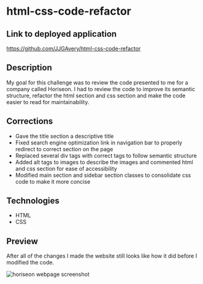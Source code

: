# **html-css-code-refactor**

## **Link to deployed application**
https://github.com/JJGAvery/html-css-code-refactor

## **Description**
My goal for this challenge was to review the code presented to me for a company called Horiseon. I had to review the code to improve its semantic structure, refactor the html section and css section and make the code easier to read for maintainability.

## **Corrections**
- Gave the title section a descriptive title
- Fixed search engine optimization link in navigation bar to properly redirect to correct section on the page
- Replaced several div tags with correct tags to follow semantic structure
- Added alt tags to images to describe the images and commented html and css section for ease of accessibility
- Modified main section and sidebar section classes to consolidate css code to make it more concise

## **Technologies**
- HTML
- CSS

## **Preview**
After all of the changes I made the website still looks like how it did before I modified the code.

![horiseon webpage screenshot](./assets/images/horiseon-screenshot.png)
